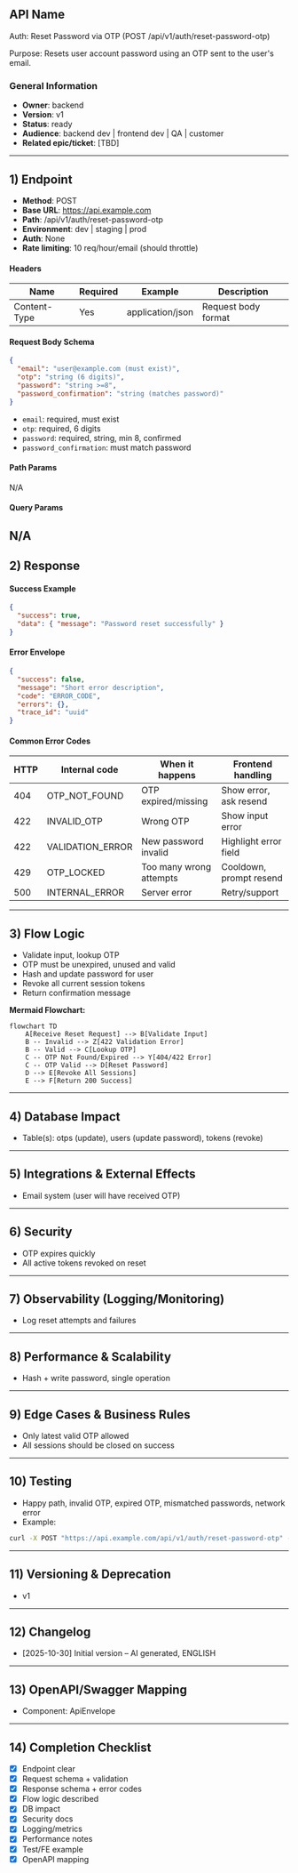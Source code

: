 ## API Name
Auth: Reset Password via OTP (POST /api/v1/auth/reset-password-otp)

Purpose: Resets user account password using an OTP sent to the user's email.

### General Information
- **Owner**: backend
- **Version**: v1
- **Status**: ready
- **Audience**: backend dev | frontend dev | QA | customer
- **Related epic/ticket**: [TBD]
---
## 1) Endpoint
- **Method**: POST
- **Base URL**: https://api.example.com
- **Path**: /api/v1/auth/reset-password-otp
- **Environment**: dev | staging | prod
- **Auth**: None
- **Rate limiting**: 10 req/hour/email (should throttle)

#### Headers
| Name          | Required | Example          | Description        |
|---------------|----------|------------------|--------------------|
| Content-Type  | Yes      | application/json | Request body format |

#### Request Body Schema
```json
{
  "email": "user@example.com (must exist)",
  "otp": "string (6 digits)",
  "password": "string >=8",
  "password_confirmation": "string (matches password)"
}
```
- `email`: required, must exist
- `otp`: required, 6 digits
- `password`: required, string, min 8, confirmed
- `password_confirmation`: must match password

#### Path Params
N/A
#### Query Params
N/A
---
## 2) Response
#### Success Example
```json
{
  "success": true,
  "data": { "message": "Password reset successfully" }
}
```
#### Error Envelope
```json
{
  "success": false,
  "message": "Short error description",
  "code": "ERROR_CODE",
  "errors": {},
  "trace_id": "uuid"
}
```
#### Common Error Codes
| HTTP | Internal code      | When it happens                | Frontend handling              |
|------|--------------------|--------------------------------|--------------------------------|
| 404  | OTP_NOT_FOUND      | OTP expired/missing            | Show error, ask resend         |
| 422  | INVALID_OTP        | Wrong OTP                      | Show input error               |
| 422  | VALIDATION_ERROR   | New password invalid           | Highlight error field          |
| 429  | OTP_LOCKED         | Too many wrong attempts        | Cooldown, prompt resend        |
| 500  | INTERNAL_ERROR     | Server error                   | Retry/support                  |

---
## 3) Flow Logic
- Validate input, lookup OTP
- OTP must be unexpired, unused and valid
- Hash and update password for user
- Revoke all current session tokens
- Return confirmation message

**Mermaid Flowchart:**
```mermaid
flowchart TD
    A[Receive Reset Request] --> B[Validate Input]
    B -- Invalid --> Z[422 Validation Error]
    B -- Valid --> C[Lookup OTP]
    C -- OTP Not Found/Expired --> Y[404/422 Error]
    C -- OTP Valid --> D[Reset Password]
    D --> E[Revoke All Sessions]
    E --> F[Return 200 Success]
```
---
## 4) Database Impact
- Table(s): otps (update), users (update password), tokens (revoke)
---
## 5) Integrations & External Effects
- Email system (user will have received OTP)
---
## 6) Security
- OTP expires quickly
- All active tokens revoked on reset
---
## 7) Observability (Logging/Monitoring)
- Log reset attempts and failures
---
## 8) Performance & Scalability
- Hash + write password, single operation
---
## 9) Edge Cases & Business Rules
- Only latest valid OTP allowed
- All sessions should be closed on success
---
## 10) Testing
- Happy path, invalid OTP, expired OTP, mismatched passwords, network error
- Example:
```bash
curl -X POST "https://api.example.com/api/v1/auth/reset-password-otp" -H "Content-Type: application/json" -d '{"email":"user@example.com","otp":"987654","password":"newpassword123","password_confirmation":"newpassword123"}'
```
---
## 11) Versioning & Deprecation
- v1
---
## 12) Changelog
- [2025-10-30] Initial version – AI generated, ENGLISH
---
## 13) OpenAPI/Swagger Mapping
- Component: ApiEnvelope
---
## 14) Completion Checklist
- [x] Endpoint clear
- [x] Request schema + validation
- [x] Response schema + error codes
- [x] Flow logic described
- [x] DB impact
- [x] Security docs
- [x] Logging/metrics
- [x] Performance notes
- [x] Test/FE example
- [x] OpenAPI mapping
